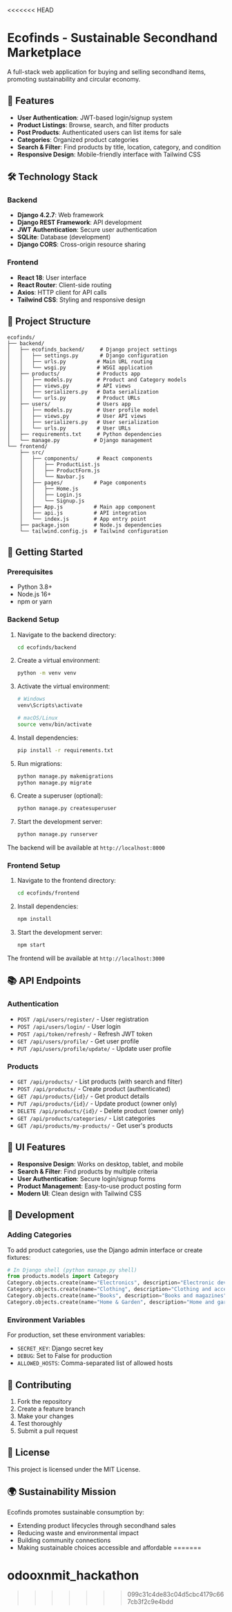 <<<<<<< HEAD
# Ecofinds - Sustainable Secondhand Marketplace

A full-stack web application for buying and selling secondhand items, promoting sustainability and circular economy.

## 🌱 Features

- **User Authentication**: JWT-based login/signup system
- **Product Listings**: Browse, search, and filter products
- **Post Products**: Authenticated users can list items for sale
- **Categories**: Organized product categories
- **Search & Filter**: Find products by title, location, category, and condition
- **Responsive Design**: Mobile-friendly interface with Tailwind CSS

## 🛠️ Technology Stack

### Backend
- **Django 4.2.7**: Web framework
- **Django REST Framework**: API development
- **JWT Authentication**: Secure user authentication
- **SQLite**: Database (development)
- **Django CORS**: Cross-origin resource sharing

### Frontend
- **React 18**: User interface
- **React Router**: Client-side routing
- **Axios**: HTTP client for API calls
- **Tailwind CSS**: Styling and responsive design

## 📁 Project Structure

```
ecofinds/
├── backend/
│   ├── ecofinds_backend/     # Django project settings
│   │   ├── settings.py       # Django configuration
│   │   ├── urls.py          # Main URL routing
│   │   └── wsgi.py          # WSGI application
│   ├── products/            # Products app
│   │   ├── models.py        # Product and Category models
│   │   ├── views.py         # API views
│   │   ├── serializers.py   # Data serialization
│   │   └── urls.py          # Product URLs
│   ├── users/               # Users app
│   │   ├── models.py        # User profile model
│   │   ├── views.py         # User API views
│   │   ├── serializers.py   # User serialization
│   │   └── urls.py          # User URLs
│   ├── requirements.txt     # Python dependencies
│   └── manage.py           # Django management
└── frontend/
    ├── src/
    │   ├── components/      # React components
    │   │   ├── ProductList.js
    │   │   ├── ProductForm.js
    │   │   └── Navbar.js
    │   ├── pages/          # Page components
    │   │   ├── Home.js
    │   │   ├── Login.js
    │   │   └── Signup.js
    │   ├── App.js          # Main app component
    │   ├── api.js          # API integration
    │   └── index.js        # App entry point
    ├── package.json        # Node.js dependencies
    └── tailwind.config.js  # Tailwind configuration
```

## 🚀 Getting Started

### Prerequisites
- Python 3.8+
- Node.js 16+
- npm or yarn

### Backend Setup

1. Navigate to the backend directory:
   ```bash
   cd ecofinds/backend
   ```

2. Create a virtual environment:
   ```bash
   python -m venv venv
   ```

3. Activate the virtual environment:
   ```bash
   # Windows
   venv\Scripts\activate
   
   # macOS/Linux
   source venv/bin/activate
   ```

4. Install dependencies:
   ```bash
   pip install -r requirements.txt
   ```

5. Run migrations:
   ```bash
   python manage.py makemigrations
   python manage.py migrate
   ```

6. Create a superuser (optional):
   ```bash
   python manage.py createsuperuser
   ```

7. Start the development server:
   ```bash
   python manage.py runserver
   ```

The backend will be available at `http://localhost:8000`

### Frontend Setup

1. Navigate to the frontend directory:
   ```bash
   cd ecofinds/frontend
   ```

2. Install dependencies:
   ```bash
   npm install
   ```

3. Start the development server:
   ```bash
   npm start
   ```

The frontend will be available at `http://localhost:3000`

## 📚 API Endpoints

### Authentication
- `POST /api/users/register/` - User registration
- `POST /api/users/login/` - User login
- `POST /api/token/refresh/` - Refresh JWT token
- `GET /api/users/profile/` - Get user profile
- `PUT /api/users/profile/update/` - Update user profile

### Products
- `GET /api/products/` - List products (with search and filter)
- `POST /api/products/` - Create product (authenticated)
- `GET /api/products/{id}/` - Get product details
- `PUT /api/products/{id}/` - Update product (owner only)
- `DELETE /api/products/{id}/` - Delete product (owner only)
- `GET /api/products/categories/` - List categories
- `GET /api/products/my-products/` - Get user's products

## 🎨 UI Features

- **Responsive Design**: Works on desktop, tablet, and mobile
- **Search & Filter**: Find products by multiple criteria
- **User Authentication**: Secure login/signup forms
- **Product Management**: Easy-to-use product posting form
- **Modern UI**: Clean design with Tailwind CSS

## 🔧 Development

### Adding Categories
To add product categories, use the Django admin interface or create fixtures:

```python
# In Django shell (python manage.py shell)
from products.models import Category
Category.objects.create(name="Electronics", description="Electronic devices")
Category.objects.create(name="Clothing", description="Clothing and accessories")
Category.objects.create(name="Books", description="Books and magazines")
Category.objects.create(name="Home & Garden", description="Home and garden items")
```

### Environment Variables
For production, set these environment variables:
- `SECRET_KEY`: Django secret key
- `DEBUG`: Set to False for production
- `ALLOWED_HOSTS`: Comma-separated list of allowed hosts

## 🤝 Contributing

1. Fork the repository
2. Create a feature branch
3. Make your changes
4. Test thoroughly
5. Submit a pull request

## 📄 License

This project is licensed under the MIT License.

## 🌍 Sustainability Mission

Ecofinds promotes sustainable consumption by:
- Extending product lifecycles through secondhand sales
- Reducing waste and environmental impact
- Building community connections
- Making sustainable choices accessible and affordable
=======
# odooxnmit_hackathon
>>>>>>> 099c31c4de83c04d5cbc4179c667cb3f2c9e4bdd
